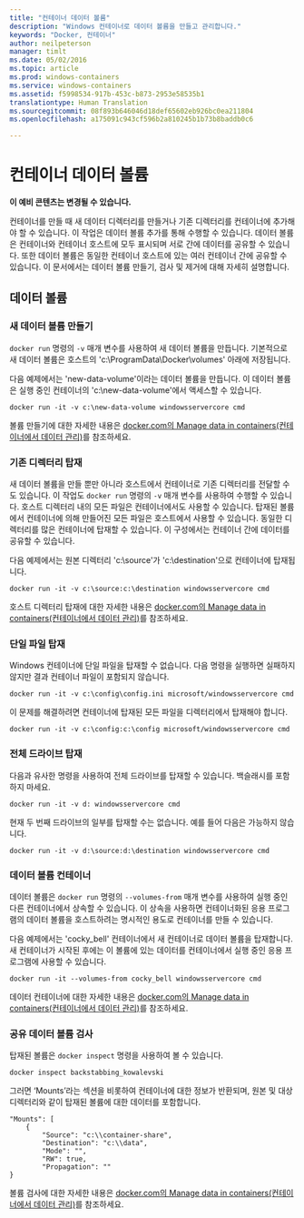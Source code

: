 ```yaml
---
title: "컨테이너 데이터 볼륨"
description: "Windows 컨테이너로 데이터 볼륨을 만들고 관리합니다."
keywords: "Docker, 컨테이너"
author: neilpeterson
manager: timlt
ms.date: 05/02/2016
ms.topic: article
ms.prod: windows-containers
ms.service: windows-containers
ms.assetid: f5998534-917b-453c-b873-2953e58535b1
translationtype: Human Translation
ms.sourcegitcommit: 08f893b646046d18def65602eb926bc0ea211804
ms.openlocfilehash: a175091c943cf596b2a810245b1b73b8baddb0c6

---
```


# 컨테이너 데이터 볼륨

**이 예비 콘텐츠는 변경될 수 있습니다.** 

컨테이너를 만들 때 새 데이터 디렉터리를 만들거나 기존 디렉터리를 컨테이너에 추가해야 할 수 있습니다. 이 작업은 데이터 볼륨 추가를 통해 수행할 수 있습니다. 데이터 볼륨은 컨테이너와 컨테이너 호스트에 모두 표시되며 서로 간에 데이터를 공유할 수 있습니다. 또한 데이터 볼륨은 동일한 컨테이너 호스트에 있는 여러 컨테이너 간에 공유할 수 있습니다. 이 문서에서는 데이터 볼륨 만들기, 검사 및 제거에 대해 자세히 설명합니다.

## 데이터 볼륨

### 새 데이터 볼륨 만들기

`docker run` 명령의 `-v` 매개 변수를 사용하여 새 데이터 볼륨을 만듭니다. 기본적으로 새 데이터 볼륨은 호스트의 'c:\ProgramData\Docker\volumes' 아래에 저장됩니다.

다음 예제에서는 'new-data-volume'이라는 데이터 볼륨을 만듭니다. 이 데이터 볼륨은 실행 중인 컨테이너의 'c:\new-data-volume'에서 액세스할 수 있습니다.

```none
docker run -it -v c:\new-data-volume windowsservercore cmd
```

볼륨 만들기에 대한 자세한 내용은 [docker.com의 Manage data in containers(컨테이너에서 데이터 관리)](https://docs.docker.com/engine/userguide/containers/dockervolumes/#data-volumes)를 참조하세요.

### 기존 디렉터리 탑재

새 데이터 볼륨을 만들 뿐만 아니라 호스트에서 컨테이너로 기존 디렉터리를 전달할 수도 있습니다. 이 작업도 `docker run` 명령의 `-v` 매개 변수를 사용하여 수행할 수 있습니다. 호스트 디렉터리 내의 모든 파일은 컨테이너에서도 사용할 수 있습니다. 탑재된 볼륨에서 컨테이너에 의해 만들어진 모든 파일은 호스트에서 사용할 수 있습니다. 동일한 디렉터리를 많은 컨테이너에 탑재할 수 있습니다. 이 구성에서는 컨테이너 간에 데이터를 공유할 수 있습니다.

다음 예제에서는 원본 디렉터리 'c:\source'가 'c:\destination'으로 컨테이너에 탑재됩니다.

```none
docker run -it -v c:\source:c:\destination windowsservercore cmd
```

호스트 디렉터리 탑재에 대한 자세한 내용은 [docker.com의 Manage data in containers(컨테이너에서 데이터 관리)](https://docs.docker.com/engine/userguide/containers/dockervolumes/#mount-a-host-directory-as-a-data-volume)를 참조하세요.

### 단일 파일 탑재

Windows 컨테이너에 단일 파일을 탑재할 수 없습니다. 다음 명령을 실행하면 실패하지 않지만 결과 컨테이너 파일이 포함되지 않습니다. 

```none
docker run -it -v c:\config\config.ini microsoft/windowsservercore cmd
```

이 문제를 해결하려면 컨테이너에 탑재된 모든 파일을 디렉터리에서 탑재해야 합니다.

```none
docker run -it -v c:\config:c:\config microsoft/windowsservercore cmd
```

### 전체 드라이브 탑재

다음과 유사한 명령을 사용하여 전체 드라이브를 탑재할 수 있습니다. 백슬래시를 포함하지 마세요.

```none
docker run -it -v d: windowsservercore cmd
```

현재 두 번째 드라이브의 일부를 탑재할 수는 없습니다. 예를 들어 다음은 가능하지 않습니다.

```none
docker run -it -v d:\source:d:\destination windowsservercore cmd
```

### 데이터 볼륨 컨테이너

데이터 볼륨은 `docker run` 명령의 `--volumes-from` 매개 변수를 사용하여 실행 중인 다른 컨테이너에서 상속할 수 있습니다. 이 상속을 사용하면 컨테이너화된 응용 프로그램의 데이터 볼륨을 호스트하려는 명시적인 용도로 컨테이너를 만들 수 있습니다. 

다음 예제에서는 'cocky_bell' 컨테이너에서 새 컨테이너로 데이터 볼륨을 탑재합니다. 새 컨테이너가 시작된 후에는 이 볼륨에 있는 데이터를 컨테이너에서 실행 중인 응용 프로그램에 사용할 수 있습니다.  

```none
docker run -it --volumes-from cocky_bell windowsservercore cmd
```

데이터 컨테이너에 대한 자세한 내용은 [docker.com의 Manage data in containers(컨테이너에서 데이터 관리)](https://docs.docker.com/engine/userguide/containers/dockervolumes/#mount-a-host-file-as-a-data-volume)를 참조하세요.

### 공유 데이터 볼륨 검사

탑재된 볼륨은 `docker inspect` 명령을 사용하여 볼 수 있습니다.

```none
docker inspect backstabbing_kowalevski
```

그러면 ‘Mounts’라는 섹션을 비롯하여 컨테이너에 대한 정보가 반환되며, 원본 및 대상 디렉터리와 같이 탑재된 볼륨에 대한 데이터를 포함합니다.

```none
"Mounts": [
    {
        "Source": "c:\\container-share",
        "Destination": "c:\\data",
        "Mode": "",
        "RW": true,
        "Propagation": ""
}
```

볼륨 검사에 대한 자세한 내용은 [docker.com의 Manage data in containers(컨테이너에서 데이터 관리)](https://docs.docker.com/engine/userguide/containers/dockervolumes/#locating-a-volume)를 참조하세요.




<!--HONumber=Sep16_HO1-->



